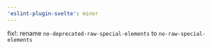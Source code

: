 ```yaml
---
'eslint-plugin-svelte': minor
---
```


fix!: rename `no-deprecated-raw-special-elements` to `no-raw-special-elements`
